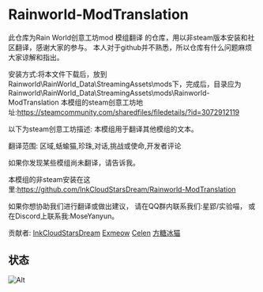 # Rainworld-ModTranslation
此仓库为Rain World创意工坊mod 模组翻译 的仓库，用以非steam版本安装和社区翻译，感谢大家的参与。
本人对于github并不熟悉，所以仓库有什么问题麻烦大家谅解和指出。

安装方式:将本文件下载后，放到Rainworld\RainWorld_Data\StreamingAssets\mods下，完成后，目录应为Rainworld\RainWorld_Data\StreamingAssets\mods\Rainworld-ModTranslation
本模组的steam创意工坊地址:https://steamcommunity.com/sharedfiles/filedetails/?id=3072912119

以下为steam创意工坊描述:
本模组用于翻译其他模组的文本。

翻译范围:
区域,蛞蝓猫,珍珠,对话,挑战或使命,开发者评论

如果你发现某些模组尚未翻译，请告诉我。

本模组的非steam安装在这里:https://github.com/InkCloudStarsDream/Rainworld-ModTranslation

如果你想协助我们进行翻译或做出建议，
请在QQ群内联系我们:星郢/实验喵，
或在Discord上联系我:MoseYanyun。

贡献者:
[InkCloudStarsDream](https://space.bilibili.com/2066384452)
[Exmeow](https://space.bilibili.com/511930300)
[Celen](https://space.bilibili.com/36856844)
[方糖冰猫](https://space.bilibili.com/197345364)


## 状态
![Alt](https://repobeats.axiom.co/api/embed/dd840162af366dcb05c8af3b8babe867844fe7ea.svg "Repobeats analytics image")
